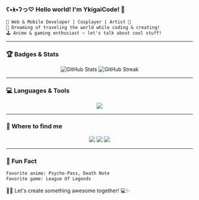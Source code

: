 ### ʕ•́ᴥ•̀ʔっ♡ Hello world! I'm YkigaiCode! 💖

```diff
🌸 Web & Mobile Developer | Cosplayer | Artist 🎨
🚀 Dreaming of traveling the world while coding & creating!
🕹️ Anime & gaming enthusiast ~ let's talk about cool stuff!
```
---

### 🏆 Badges & Stats
<p align="center">
  <img src="https://github-readme-stats.vercel.app/api?username=ykigaicode&show_icons=true&theme=tokyonight" alt="GitHub Stats" />
  <img src="https://github-readme-streak-stats.herokuapp.com/?user=ykigaicode&theme=tokyonight" alt="GitHub Streak" />
</p>

---

### 💻 Languages & Tools
<p align="center">
  <img src="https://skillicons.dev/icons?i=html,css,js,angular,react,python,cpp,wordpress" />
</p>

---

### 🌸 Where to find me
<p align="center">
  <a href="https://instagram.com/ykigaicode"><img src="https://img.shields.io/badge/Instagram-E1306C?style=for-the-badge&logo=instagram&logoColor=white"/></a>
  <a href="https://www.youtube.com/@ykigaicode"><img src="https://img.shields.io/badge/YouTube-FF0000?style=for-the-badge&logo=youtube&logoColor=white"/></a>
  <a href="https://www.linkedin.com/in/ykigaicode"><img src="https://img.shields.io/badge/LinkedIn-0A66C2?style=for-the-badge&logo=linkedin&logoColor=white"/></a>
</p>

---

### 🎀 Fun Fact
```diff
Favorite anime: Psycho-Pass, Death Note
Favorite game: League Of Legends
```

🐱‍👤 Let's create something awesome together! 💻✨

